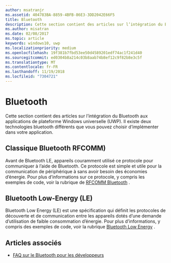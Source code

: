 ```yaml
---
author: msatranjr
ms.assetid: 404783BA-8859-4BFB-86E3-3DD2042E66F5
title: Bluetooth
description: Cette section contient des articles sur l’intégration du Bluetooth aux applications de la plateforme Windows universelle (UWP), notamment sur l’utilisation des API RFCOMM, GATT et des publications Bluetooth Low Energy (LE).
ms.author: misatran
ms.date: 02/08/2017
ms.topic: article
keywords: windows10, uwp
ms.localizationpriority: medium
ms.openlocfilehash: 19f381b7fbd53ee50d4589201edf74ac1f241d40
ms.sourcegitcommit: ed0304b8a214c03b8aab74b8ef12c9f82b8e3c5f
ms.translationtype: MT
ms.contentlocale: fr-FR
ms.lasthandoff: 11/19/2018
ms.locfileid: "7304721"
---
```

# <a name="bluetooth"></a>Bluetooth
Cette section contient des articles sur l’intégration du Bluetooth aux applications de plateforme Windows universelle (UWP). Il existe deux technologies bluetooth différents que vous pouvez choisir d’implémenter dans votre application.

## <a name="classic-bluetooth-rfcomm"></a>Classique Bluetooth RFCOMM)
Avant de Bluetooth LE, appareils couramment utilisé ce protocole pour communiquer à l’aide de Bluetooth. Ce protocole est simple et utile pour la communication de périphérique à sans avoir besoin des économies d’énergie. Pour plus d’informations sur ce protocole, y compris les exemples de code, voir la rubrique de [RFCOMM Bluetooth](send-or-receive-files-with-rfcomm.md) .

## <a name="bluetooth-low-energy-le"></a>Bluetooth Low-Energy (LE)
Bluetooth Low Energy (LE) est une spécification qui définit les protocoles de découverte et de communication entre les appareils dotés d’une demande d’utilisation de faible consommation d’énergie. Pour plus d’informations, y compris des exemples de code, voir la rubrique [Bluetooth Low Energy](bluetooth-low-energy-overview.md) .

## <a name="see-also"></a>Articles associés
- [FAQ sur le Bluetooth pour les développeurs](bluetooth-dev-faq.md)